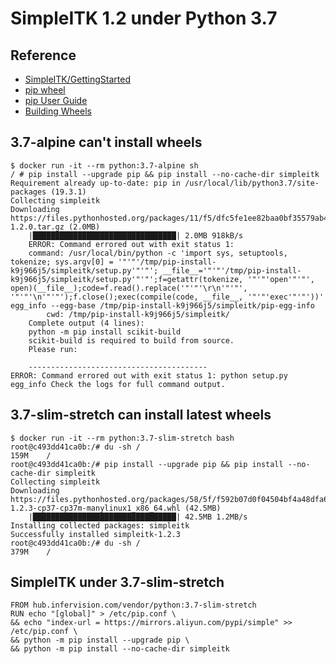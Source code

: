 # SimpleITK 1.2 under Python 3.7

## Reference

- [SimpleITK/GettingStarted](https://itk.org/Wiki/SimpleITK/GettingStarted)
- [pip wheel](https://pip.pypa.io/en/stable/reference/pip_wheel/)
- [pip User Guide](https://pip.pypa.io/en/stable/user_guide/)
- [Building Wheels](https://wheel.readthedocs.io/en/stable/user_guide.html#building-wheels)

## 3.7-alpine can't install wheels

    $ docker run -it --rm python:3.7-alpine sh
    / # pip install --upgrade pip && pip install --no-cache-dir simpleitk
    Requirement already up-to-date: pip in /usr/local/lib/python3.7/site-packages (19.3.1)
    Collecting simpleitk
    Downloading https://files.pythonhosted.org/packages/11/f5/dfc5fe1ee82baa0bf35579ab49f0b0d318ae528a7557552579a587f9d7a3/SimpleITK-1.2.0.tar.gz (2.0MB)
        |████████████████████████████████| 2.0MB 918kB/s
        ERROR: Command errored out with exit status 1:
        command: /usr/local/bin/python -c 'import sys, setuptools, tokenize; sys.argv[0] = '"'"'/tmp/pip-install-k9j966j5/simpleitk/setup.py'"'"'; __file__='"'"'/tmp/pip-install-k9j966j5/simpleitk/setup.py'"'"';f=getattr(tokenize, '"'"'open'"'"', open)(__file__);code=f.read().replace('"'"'\r\n'"'"', '"'"'\n'"'"');f.close();exec(compile(code, __file__, '"'"'exec'"'"'))' egg_info --egg-base /tmp/pip-install-k9j966j5/simpleitk/pip-egg-info
            cwd: /tmp/pip-install-k9j966j5/simpleitk/
        Complete output (4 lines):
        python -m pip install scikit-build
        scikit-build is required to build from source.
        Please run:

        ----------------------------------------
    ERROR: Command errored out with exit status 1: python setup.py egg_info Check the logs for full command output.

## 3.7-slim-stretch can install latest wheels

    $ docker run -it --rm python:3.7-slim-stretch bash
    root@c493dd41ca0b:/# du -sh /
    159M	/
    root@c493dd41ca0b:/# pip install --upgrade pip && pip install --no-cache-dir simpleitk
    Collecting simpleitk
    Downloading https://files.pythonhosted.org/packages/58/5f/f592b07d0f04504bf4a48dfa6bbd9fcaa8591169513f845908caf3e8c9f8/SimpleITK-1.2.3-cp37-cp37m-manylinux1_x86_64.whl (42.5MB)
        |████████████████████████████████| 42.5MB 1.2MB/s
    Installing collected packages: simpleitk
    Successfully installed simpleitk-1.2.3
    root@c493dd41ca0b:/# du -sh /
    379M	/

## SimpleITK under 3.7-slim-stretch

    FROM hub.infervision.com/vendor/python:3.7-slim-stretch
    RUN echo "[global]" > /etc/pip.conf \
    && echo "index-url = https://mirrors.aliyun.com/pypi/simple" >> /etc/pip.conf \
    && python -m pip install --upgrade pip \
    && python -m pip install --no-cache-dir simpleitk

